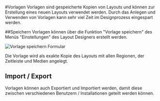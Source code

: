 <!--toc=layouts-->
#Vorlagen
Vorlagen sind gespeicherte Kopien von Layouts und können zur Erstellung eines neuen Layouts verwendet werden. Durch das Anlegen und Verwenden von Vorlagen kann sehr viel Zeit im Designprozess eingespart werden.

##Speichern
Vorlagen können über die Funktion "Vorlage speichern" des Menüs "Einstellungen" des Layout Designers erstellt werden.

![Vorlage speichern Formular](img/layouts_templates_save.png)

Die Vorlage wird als exakte Kopie des Layouts mit allen Regionen, der Zeitleiste und Medien angelegt.

## Import / Export
Vorlagen können auch Exportiert und Importiert werden, damit diese zwischen verschiedenen Benutzern / Installationen geteilt werden können.